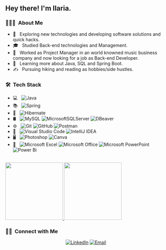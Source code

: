 <h2> Hey there! I'm Ilaria.</h2>

<h3> 👨🏻‍💻 &nbsp;About Me </h3>

- 🤔 &nbsp; Exploring new technologies and developing software solutions and quick hacks.
- 🎓 &nbsp; Studied Back-end technologies and Management.
- 💼 &nbsp; Worked as Project Manager in an world knowned music business company and now looking for a job as Back-end Developer.
- 🌱 &nbsp; Learning more about Java, SQL and Spring Boot.
- ✍️ &nbsp; Pursuing hiking and reading as hobbies/side hustles.

<h3> 🛠 &nbsp;Tech Stack</h3>

- 💻 &nbsp;
  ![Java](https://img.shields.io/badge/Java-ED8B00?style=for-the-badge&logo=openjdk&logoColor=white)
- 📚 &nbsp;
  ![Spring](https://img.shields.io/badge/spring-%236DB33F.svg?style=for-the-badge&logo=spring&logoColor=white)
- 🎋 &nbsp;
  ![Hibernate](https://img.shields.io/badge/Hibernate-59666C?style=for-the-badge&logo=Hibernate&logoColor=white)
- 🛢 &nbsp;
  ![MySQL](https://img.shields.io/badge/MySQL-005C84?style=for-the-badge&logo=mysql&logoColor=white)
  ![MicrosoftSQLServer](https://img.shields.io/badge/Microsoft_SQL_Server-CC2927?style=for-the-badge&logo=microsoft-sql-server&logoColor=white)
  ![DBeaver](https://img.shields.io/badge/dbeaver-382923?style=for-the-badge&logo=dbeaver&logoColor=white)
- ⚙️ &nbsp;
  ![Git](https://img.shields.io/badge/GIT-E44C30?style=for-the-badge&logo=git&logoColor=white)
  ![GitHub](https://img.shields.io/badge/GitHub-100000?style=for-the-badge&logo=github&logoColor=white)
  ![Postman](https://img.shields.io/badge/Postman-FF6C37?style=for-the-badge&logo=postman&logoColor=white)
- 🔧 &nbsp;
  ![Visual Studio Code](https://img.shields.io/badge/Visual_Studio_Code-0078D4?style=for-the-badge&logo=visual%20studio%20code&logoColor=white)
  ![IntelliJ IDEA](https://img.shields.io/badge/IntelliJIDEA-000000.svg?style=for-the-badge&logo=intellij-idea&logoColor=white)
- 🖥 &nbsp;
  ![Photoshop](https://img.shields.io/badge/Adobe%20Photoshop-31A8FF?style=for-the-badge&logo=Adobe%20Photoshop&logoColor=black)
  ![Canva](https://img.shields.io/badge/Canva-%2300C4CC.svg?style=for-the-badge&logo=Canva&logoColor=white)
- 🏢 &nbsp;
  ![Microsoft Excel](https://img.shields.io/badge/Microsoft_Excel-217346?style=for-the-badge&logo=microsoft-excel&logoColor=white)
  ![Microsoft Office](https://img.shields.io/badge/Microsoft_Office-D83B01?style=for-the-badge&logo=microsoft-office&logoColor=white)
  ![Microsoft PowerPoint](https://img.shields.io/badge/Microsoft_PowerPoint-B7472A?style=for-the-badge&logo=microsoft-powerpoint&logoColor=white)
  ![Power Bi](https://img.shields.io/badge/power_bi-F2C811?style=for-the-badge&logo=powerbi&logoColor=black)
<br/>

<a href="https://github.com/Ilaria-93">
  <img height="180em" src="https://github-readme-stats.vercel.app/api?username=Ilaria-93&theme=buefy&show_icons=true" />
  <img height="180em" src="https://github-readme-stats.vercel.app/api/top-langs/?username=Ilaria-93&theme=buefy&layout=compact" />
</a>

<br/>

<h3> 🤝🏻 &nbsp;Connect with Me </h3>

<p align="center">
<a href="https://www.linkedin.com/in/ilaria-faleschini-05598a32/"><img alt="LinkedIn" src="https://img.shields.io/badge/LinkedIn-Ilaria%20Faleschini-blue?style=flat-square&logo=linkedin"></a>
<a href="mailto:ilaria.faleschini@gmail.com"><img alt="Email" src="https://img.shields.io/badge/Email-ilaria.faleschini@gmail.com-blue?style=flat-square&logo=gmail"></a>
</p>

